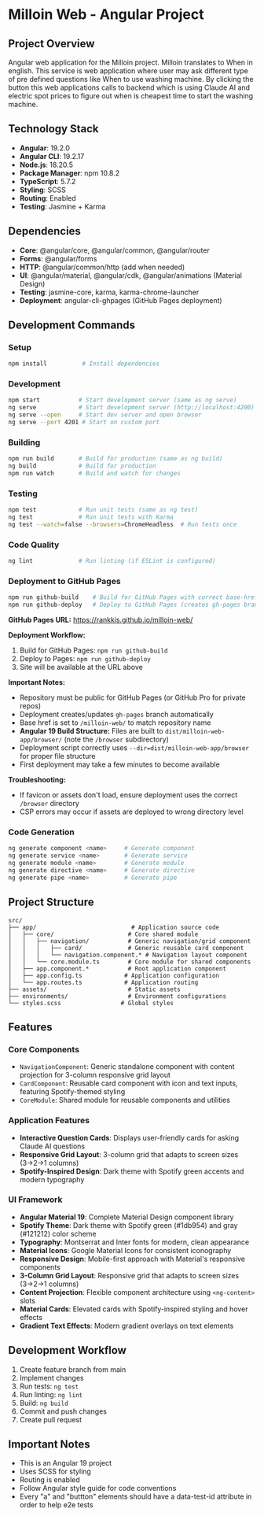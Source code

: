 # Milloin Web - Angular Project

## Project Overview
Angular web application for the Milloin project. Milloin translates to When in english. This service is web application where user may ask different type of pre defined questions like When to use washing machine. By clicking the button this web applications calls to backend which is using Claude AI and electric spot prices to figure out when is cheapest time to start the washing machine.

## Technology Stack
- **Angular**: 19.2.0
- **Angular CLI**: 19.2.17
- **Node.js**: 18.20.5
- **Package Manager**: npm 10.8.2
- **TypeScript**: 5.7.2
- **Styling**: SCSS
- **Routing**: Enabled
- **Testing**: Jasmine + Karma

## Dependencies
- **Core**: @angular/core, @angular/common, @angular/router
- **Forms**: @angular/forms
- **HTTP**: @angular/common/http (add when needed)
- **UI**: @angular/material, @angular/cdk, @angular/animations (Material Design)
- **Testing**: jasmine-core, karma, karma-chrome-launcher
- **Deployment**: angular-cli-ghpages (GitHub Pages deployment)

## Development Commands

### Setup
```bash
npm install          # Install dependencies
```

### Development
```bash
npm start           # Start development server (same as ng serve)
ng serve            # Start development server (http://localhost:4200)
ng serve --open     # Start dev server and open browser
ng serve --port 4201 # Start on custom port
```

### Building
```bash
npm run build       # Build for production (same as ng build)
ng build            # Build for production
npm run watch       # Build and watch for changes
```

### Testing
```bash
npm test            # Run unit tests (same as ng test)
ng test             # Run unit tests with Karma
ng test --watch=false --browsers=ChromeHeadless  # Run tests once
```

### Code Quality
```bash
ng lint             # Run linting (if ESLint is configured)
```

### Deployment to GitHub Pages
```bash
npm run github-build    # Build for GitHub Pages with correct base-href
npm run github-deploy   # Deploy to GitHub Pages (creates gh-pages branch)
```

**GitHub Pages URL:** https://rankkis.github.io/milloin-web/

**Deployment Workflow:**
1. Build for GitHub Pages: `npm run github-build`
2. Deploy to Pages: `npm run github-deploy`
3. Site will be available at the URL above

**Important Notes:**
- Repository must be public for GitHub Pages (or GitHub Pro for private repos)
- Deployment creates/updates `gh-pages` branch automatically
- Base href is set to `/milloin-web/` to match repository name
- **Angular 19 Build Structure:** Files are built to `dist/milloin-web-app/browser/` (note the `/browser` subdirectory)
- Deployment script correctly uses `--dir=dist/milloin-web-app/browser` for proper file structure
- First deployment may take a few minutes to become available

**Troubleshooting:**
- If favicon or assets don't load, ensure deployment uses the correct `/browser` directory
- CSP errors may occur if assets are deployed to wrong directory level

### Code Generation
```bash
ng generate component <name>     # Generate component
ng generate service <name>       # Generate service
ng generate module <name>        # Generate module
ng generate directive <name>     # Generate directive
ng generate pipe <name>          # Generate pipe
```

## Project Structure
```
src/
├── app/                           # Application source code
│   ├── core/                     # Core shared module
│   │   ├── navigation/           # Generic navigation/grid component
│   │   │   ├── card/             # Generic reusable card component
│   │   │   └── navigation.component.* # Navigation layout component
│   │   └── core.module.ts        # Core module for shared components
│   ├── app.component.*           # Root application component
│   ├── app.config.ts            # Application configuration
│   └── app.routes.ts            # Application routing
├── assets/                       # Static assets
├── environments/                 # Environment configurations
└── styles.scss                 # Global styles
```

## Features

### Core Components
- `NavigationComponent`: Generic standalone component with content projection for 3-column responsive grid layout
- `CardComponent`: Reusable card component with icon and text inputs, featuring Spotify-themed styling
- `CoreModule`: Shared module for reusable components and utilities

### Application Features
- **Interactive Question Cards**: Displays user-friendly cards for asking Claude AI questions
- **Responsive Grid Layout**: 3-column grid that adapts to screen sizes (3→2→1 columns)
- **Spotify-Inspired Design**: Dark theme with Spotify green accents and modern typography

### UI Framework
- **Angular Material 19**: Complete Material Design component library
- **Spotify Theme**: Dark theme with Spotify green (#1db954) and gray (#121212) color scheme
- **Typography**: Montserrat and Inter fonts for modern, clean appearance
- **Material Icons**: Google Material Icons for consistent iconography
- **Responsive Design**: Mobile-first approach with Material's responsive components
- **3-Column Grid Layout**: Responsive grid that adapts to screen sizes (3→2→1 columns)
- **Content Projection**: Flexible component architecture using `<ng-content>` slots
- **Material Cards**: Elevated cards with Spotify-inspired styling and hover effects
- **Gradient Text Effects**: Modern gradient overlays on text elements

## Development Workflow
1. Create feature branch from main
2. Implement changes
3. Run tests: `ng test`
4. Run linting: `ng lint`
5. Build: `ng build`
6. Commit and push changes
7. Create pull request

## Important Notes
- This is an Angular 19 project
- Uses SCSS for styling
- Routing is enabled
- Follow Angular style guide for code conventions
- Every "a" and "buttton" elements should have a data-test-id attribute in order to help e2e tests